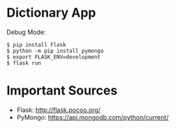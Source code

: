 # Dictionary App

Debug Mode:
```
$ pip install Flask
$ python -m pip install pymongo
$ export FLASK_ENV=development
$ flask run

```

# Important Sources

- Flask: http://flask.pocoo.org/
- PyMongo: https://api.mongodb.com/python/current/

